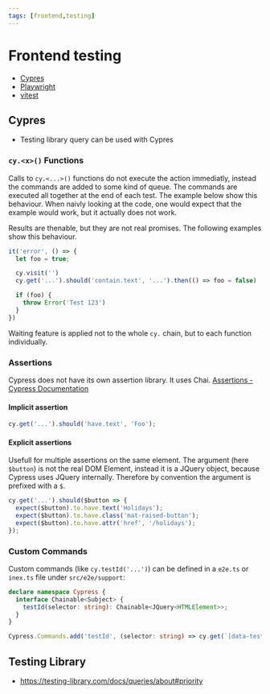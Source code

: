 ```yaml
---
tags: [frontend,testing]
---
```


# Frontend testing

- [Cypres](https://www.cypress.io)
- [Playwright](https://playwright.dev)
- [vitest](https://github.com/vitest-dev/vitest)

## Cypres
- Testing library query can be used with Cypres

### `cy.<x>()` Functions

Calls to `cy.<...>()` functions do not execute the action immediatly, instead the commands are added to some kind of queue. The commands are executed all together at the end of each test. The example below show this behaviour. When naivly looking at the code, one would expect that the example would work, but it actually does not work.

Results are thenable, but they are not real promises. The following examples show this behaviour. 

```ts
it('error', () => {
  let foo = true;

  cy.visit('')
  cy.get('...').should('contain.text', '...').then(() => foo = false)

  if (foo) {
    throw Error('Test 123')
  }
})
```

Waiting feature is applied not to the whole `cy.` chain, but to each function individually.

### Assertions

Cypress does not have its own assertion library. It uses Chai. [Assertions - Cypress Documentation](https://docs.cypress.io/guides/references/assertions)

#### Implicit assertion

```ts
cy.get('...').should('have.text', 'Foo');
```

#### Explicit assertions

Usefull for multiple assertions on the same element. The argument (here `$button`) is not the real DOM Element, instead it is a JQuery object, because Cypress uses JQuery internally. Therefore by convention the argument is prefixed with a `$`.

```ts
cy.get('...').should($button => {
  expect($button).to.have.text('Holidays');
  expect($button).to.have.class('mat-raised-button');
  expect($button).to.have.attr('href', '/holidays');
});
```

### Custom Commands

Custom commands (like `cy.testId('...')`) can be defined in a `e2e.ts` or `inex.ts` file under `src/e2e/support`:

```ts
declare namespace Cypress {
  interface Chainable<Subject> {
    testId(selector: string): Chainable<JQuery<HTMLElement>>;
  }
}

Cypress.Commands.add('testId', (selector: string) => cy.get(`[data-testid=${selector}]`));
```

## Testing Library
- https://testing-library.com/docs/queries/about#priority
